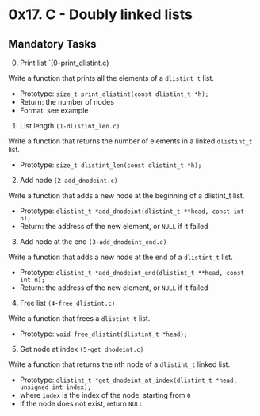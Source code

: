 # 0x17. C - Doubly linked lists

## Mandatory Tasks

0. Print list `(0-print_dlistint.c)

Write a function that prints all the elements of a `dlistint_t` list.

- Prototype: `size_t print_dlistint(const dlistint_t *h);`
- Return: the number of nodes
- Format: see example

1. List length `(1-dlistint_len.c)`

Write a function that returns the number of elements in a linked `dlistint_t` list.

- Prototype: `size_t dlistint_len(const dlistint_t *h);`

2. Add node `(2-add_dnodeint.c)`

Write a function that adds a new node at the beginning of a dlistint_t list.

- Prototype: `dlistint_t *add_dnodeint(dlistint_t **head, const int n);`
- Return: the address of the new element, or `NULL` if it failed

3. Add node at the end `(3-add_dnodeint_end.c)`

Write a function that adds a new node at the end of a `dlistint_t` list.

- Prototype: `dlistint_t *add_dnodeint_end(dlistint_t **head, const int n);`
- Return: the address of the new element, or `NULL` if it failed

4. Free list `(4-free_dlistint.c)`

Write a function that frees a `dlistint_t` list.

- Prototype: `void free_dlistint(dlistint_t *head);`

5. Get node at index `(5-get_dnodeint.c)`

Write a function that returns the nth node of a `dlistint_t` linked list.

- Prototype: `dlistint_t *get_dnodeint_at_index(dlistint_t *head, unsigned int index);`
- where `index` is the index of the node, starting from `0`
- if the node does not exist, return `NULL`
